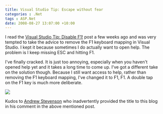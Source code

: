 ```yaml
---
title: Visual Studio Tip: Escape without fear
categories : .Net
tags : ASP.Net
date: 2008-08-27 13:07:00 +10:00
---
```


 I read the [Visual Studio Tip: Disable F1!][0] post a few weeks ago and was very tempted to take the advice to remove the F1 keyboard mapping in Visual Studio. I kept it because sometimes I do actually want to open help. The problem is I keep missing ESC and hitting F1. 

 I&#39;ve finally cracked. It is just too annoying, especially when you haven&#39;t opened help yet and it takes a long time to come up. I&#39;ve got a different take on the solution though. Because I still want access to help, rather than removing the F1 keyboard mapping, I&#39;ve changed it to F1, F1. A double tap on the F1 key is much more deliberate. 

![][1]

 Kudos to [Andrew Stevenson][2] who inadvertently provided the title to this blog in his comment in the above mentioned post. 

[0]: http://weblogs.asp.net/infinitiesloop/archive/2008/07/18/visual-studio-tip-disable-f1.aspx
[1]: //blogfiles/2008%2f9%2fEscapeWithoutFear.jpg
[2]: http://weblogs.asp.net/andrewseven
